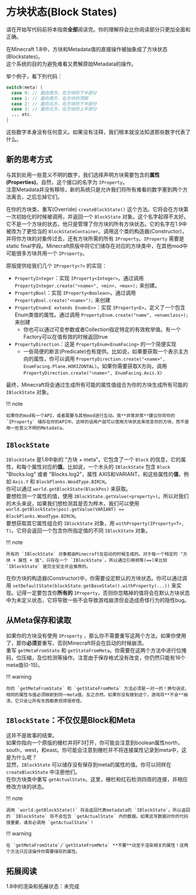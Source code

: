 方块状态(Block States)
=====================

请在开始写代码前将本指南**全部**阅读完。你的理解将会比你阅读部分只更加全面和正确。

在Minecraft 1.8中，方块和Metadata值的直接操作被抽象成了方块状态(Blockstates)。  
这个系统的目的为避免难看又费解原始Metadata的操作。

举个例子，看下列代码：

```java
switch(meta) {
  case 0: // 面向南方，在方块的下半部分
  case 1: // 面向南方，在方块的顶部
  case 2: // 面向北方，在方块的下半部分
  case 3: // 面向北方，在方块的上半部分
  ... etc.
}
```

这些数字本身没有任何意义。如果没有注释，我们根本就没法知道那些数字代表了什么。

新的思考方式
-----------

与其到处用一些意义不明的数字，我们选择声明方块需要包含的**属性(Properties)**。自然，这个接口的名字为 `IProperty`。  
注意Metadata并没有移除，新的系统只是允许我们将所有难看的数字塞到两个方法离去，之后忘掉它们。

在你的方块类，重写(Override) `createBlockState()` 这个方法。它将会在方块第一次初始化的时候被调用，并返回一个 `BlockState` 对象。这个名字起得不太好。它不是一个方块的状态，他只是管理了你方块的所有方块状态。它的名字在1.9中被改为了更恰当的 `BlockStateContainer`。调用这个类的构造器(Constructor)，并将你方块的对象传过去，还有方块所需的所有 `IProperty`。`IProperty` 需要是 static final字段。Minecraft原版中将它们储存在对应的方块类中，在其他mod中可能很多方块共用一个 `IProperty`。

原版提供给我们几个 `IProperty<?>` 的实现：

- `PropertyInteger`：实现 `IProperty<Integer>`。通过调用 `PropertyInteger.create("<name>", <min>, <max>);` 来创建。
- `PropertyBool`：实现 `IProperty<Boolean>`。通过调用`PropertyBool.create("<name>");` 来创建
- `PropertyEnum<E extends Enum<E>>`：实现 `IProperty<E>`，定义了一个包含Enum类值的属性。通过调用 `PropertyEnum.create("name", <enumclass>);` 来创建
  - 你也可以通过可变参数或者Collection指定特定的有效枚举值。有一个Factory可以在值有效的时候返回true
- `PropertyDirection`：这是 `PropertyEnum<EnumFacing>` 的一个简便实现
  - 一些简便的断言(Predicate)也有提供。比如说，如果要获取一个表示主方向的属性，你可以调用 `PropertyDirection.create("<name>", EnumFacing.Plane.HORIZONTAL)`。如果你需要获取X方向，调用 `PropertyDirection.create("<name>", EnumFacing.Axis.X)`

最终，Minecraft将会通过生成所有可能的属性值组合为你的方块生成所有可能的 `IBlockState` 对象。

!!! note

	如果你的mod有一个API，或者需要与其他mod进行互动。我**非常非常**建议你将你的 `IProperty` 储存在你的API中。这样的话用户就可以使用方块状态来改变你的方块，而不是用一些意义不明的Metadata。

`IBlockState`
-------------

`IBlockState` 是1.8中新的 "方块 + meta"。它包含了一个 `Block` 的信息，它的属性，和每个属性对应的**值**。比如说，一个木头的 `IBlockState` 包含 `Block` "Blocks.log" 或者 "Blocks.log2"，属性 AXIS和VARIANT，和这些属性的**值**，例如 `Axis.Y` 和 `BlockPlanks.WoodType.BIRCH`。  
你可以通过 `world.getBlockState(BlockPos)` 来获取。  
要想检测一个属性的值，使用 `IBlockState.getValue(<property>)`。所以对我们的木头来说，如果我们想检测其是否为桦木，我们可以使用 `world.getBlockState(pos).getValue(VARIANT) == BlockPlanks.WoodType.BIRCH`。  
要想获取其它属性组合的 `IBlockState` 对象，用 `withProperty(IProperty<T>, T)`。它将会返回一个包含你所指定值的不同 `IBlockState` 对象。

!!! note

	所有的 `IBlockState` 对象都由Minecraft在启动的时候生成的。对于每一个特定的 "方块 + 属性 + 值"，只存在一个 `IBlockState`。所以通过引用相等(==)来比较 `IBlockState` 是完全安全并且推荐的。

在你方块的构造器(Constructor)中，你需要设定默认的方块状态。你可以通过调用 `setDefaultState(blockState.getBaseState().withProperty(...))` 来实现。记得一定要包含你**所有的** `IProperty`，否则你忽略掉的值将会在默认方块状态中为未定义状态，它将导致一些不会导致游戏崩溃但会造成奇怪行为的隐性bug。

从Meta保存和读取
---------------

如果你的方块没有使用 `IProperty` ，那么你不需要重写这两个方法。如果你使用了，那你**必须**要重写，否则Minecraft将会在启动的时候崩溃。  
重写 `getMetaFromState` 和 `getStateFromMeta`。你需要在这两个方法中进行位掩码，位压缩，及位检测等操作。注意由于保存格式没有改变，你仍然只能有16个meta值(0-15)。

!!! warning

	你的 `getMetaFromState` 和 `getStateFromMeta` 方法必须是一对一的！换句话说，相同的属性与值必须映射到同一meta值，反之亦然。如果你没有做到这个，游戏将**不会**崩溃。它只会让所有东西都表现得很奇怪。

`IBlockState`：不仅仅是Block和Meta
---------------------------------

这并不是故事的结束。  
如果你指向一个原版的栅栏并将F3打开，你可能会注意到boolean属性north，south，west，和east。你可能会注意到栅栏并不将连接属性记录到meta中，这是为什么呢？  
显然，`IBlockState` 可以储存没有保存到meta的属性的值。你可以同样在 `createBlockState` 中注册他们。  
在你方块类中重写 `getActualState`。这里，栅栏和红石检测四周的连接，并相应修改方块的状态。

!!! note

	调用 `world.getBlockState()` 将会返回代表metadata的 `IBlockState`。所以返回的 `IBlockState` 将不会包含 `getActualState` 内的数据。如果这写数据对你的代码很重要，请务必调用 `getActualState`！

!!! warning

	在 `getMetaFromState`/`getStateFromMeta` **不要**动至于渲染相关的属性！这两个方法只应该操作你需要储存的属性。

拓展阅读
-------

1.8中的渲染和拓展状态：未完成